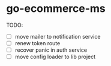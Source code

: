 # go-ecommerce-ms

TODO:
 - [ ] move mailer to notification service
 - [ ] renew token route
 - [ ] recover panic in auth service
 - [ ] move config loader to lib project
